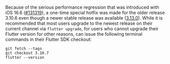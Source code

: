 Because of the serious performance regression that was introduced with iOS 16.6
([#131319](https://github.com/flutter/flutter/issues/131319)), a one-time
special hotfix was made for the older release 3.10.6 even though a newer stable
release was available ([3.13.0](https://docs.flutter.dev/release/archive)).
While it is recommended that most users upgrade to the newest release on their
current channel via `flutter upgrade`, for users who cannot upgrade their
Flutter version for other reasons, can issue the following terminal commands in
their Flutter SDK checkout:

```
git fetch --tags
git checkout 3.10.7
flutter --version
```

